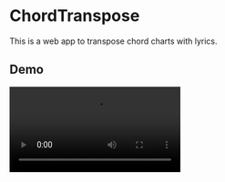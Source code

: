 # ChordTranspose

This is a web app to transpose chord charts with lyrics.

## Demo
![demo](demo.mov)